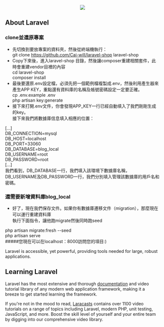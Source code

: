 <p align="center"><img src="https://laravel.com/assets/img/components/logo-laravel.svg"></p>

## About Laravel

<h3>clone並還原專案</h3>

- 先切換到要放專案的資料夾，然後從終端機執行：<br>
git clone https://github.com/Cai-will/laravel-shop laravel-shop 
- Copy下來後，進入laravel-shop 目錄，然後讓composer重建相關套件，此時會重建vendor目裡的內容<br>
cd laravel-shop<br>
composer install
- 最後要還原.env設定檔，必須先把一個範例檔複製成.env，然後利用產生器來產生APP KEY，重點還有資料庫的名稱及帳號密碼設定一定要正確。<br>
cp .env.example .env <br>
php artisan key:generate
- 接下來打開.env文件，你會發現APP_KEY一行已經自動填入了我們剛剛生成的key。<br>
接下來我們將數據庫信息填入相應的位置：

[...]                
DB_CONNECTION=mysql                    
DB_HOST=localhost                
DB_PORT=33060                    
DB_DATABASE=blog_local                    
DB_USERNAME=root                    
DB_PASSWORD=root                  
[...]<br>
我們看到，DB_DATABASE一行，我們填入該環境下數據庫名稱，DB_USERNAME及DB_PASSWORD一行，我們分別填入管理該數據庫的用戶名和密碼。<br>
<h3>還需要新增資料庫blog_local</h3>     

- 好了，現在我們保存文件。如果你有數據庫遷移文件（migration），那麼現在可以運行重建資料庫<br>
執行下面指令，讓他跑migrate然後同時跑seed

php artisan migrate:fresh --seed<br>
php artisan serve<br>
#####您現在可以在localhost：8000訪問您的項目:)


Laravel is accessible, yet powerful, providing tools needed for large, robust applications.

## Learning Laravel

Laravel has the most extensive and thorough [documentation](https://laravel.com/docs) and video tutorial library of any modern web application framework, making it a breeze to get started learning the framework.

If you're not in the mood to read, [Laracasts](https://laracasts.com) contains over 1100 video tutorials on a range of topics including Laravel, modern PHP, unit testing, JavaScript, and more. Boost the skill level of yourself and your entire team by digging into our comprehensive video library.

